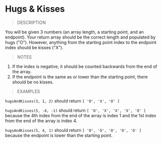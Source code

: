 # Hugs & Kisses

> DESCRIPTION

You will be given 3 numbers (an array length, a starting point, and an endpoint).
Your return array should be the correct length and populated by hugs ("O").
However, anything from the starting point index to the endpoint index should be kisses ("X").

> NOTES

1. If the index is negative, it should be counted backwards from the end of the array.
2. If the endpoint is the same as or lower than the starting point, there should be no kisses.

> EXAMPLES

`hugsAndKisses(3, 1, 2)` should return `[ 'O', 'X', 'O' ]` <br>

`hugsAndKisses(5, -4, -1)` should return `[ 'O', 'X', 'X', 'X', 'O' ]` <br>
because the 4th index from the end of the array is index 1 and the 1st index from the end of the array is index 4.

`hugsAndKisses(5, 4, 1)` should return `[ 'O', 'O', 'O', 'O', 'O' ]` <br>
because the endpoint is lower than the starting point.
